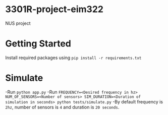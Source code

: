 # 3301R-project-eim322

NUS project

# Getting Started

Install required packages using `pip install -r requirements.txt`

# Simulate

-Run `python app.py`
-Run `FREQUENCY=<Desired frequency in hz> NUM_OF_SENSORS=<Number of sensors> SIM_DURATION=<Duration of simulation in seconds> python tests/simulate.py`
-By default frequency is `2hz`, number of sensors is `4` and duration is `20 seconds`.
